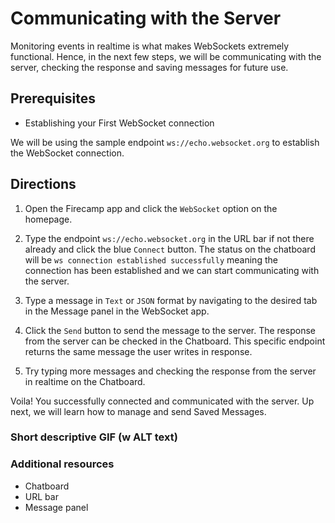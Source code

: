 # Communicating with the Server

Monitoring events in realtime is what makes WebSockets extremely functional. Hence, in the next few steps, we will be communicating with the server, checking the response and saving messages for future use.

## Prerequisites
- Establishing your First WebSocket connection

We will be using the sample endpoint `ws://echo.websocket.org` to establish the WebSocket connection.

## Directions
1. Open the Firecamp app and click the `WebSocket` option on the homepage.

2. Type the endpoint `ws://echo.websocket.org` in the URL bar if not there already and click the blue `Connect` button. The status on the chatboard will be `ws connection established successfully` meaning the connection has been established and we can start communicating with the server.

3. Type a message in `Text` or `JSON` format by navigating to the desired tab in the Message panel in the WebSocket app.

4. Click the `Send` button to send the message to the server. The response from the server can be checked in the Chatboard. This specific endpoint returns the same message the user writes in response.

5. Try typing more messages and checking the response from the server in realtime on the Chatboard.

Voila! You successfully connected and communicated with the server. Up next, we will learn how to manage and send Saved Messages.


### Short descriptive GIF (w ALT text)


### Additional resources
- Chatboard
- URL bar
- Message panel
